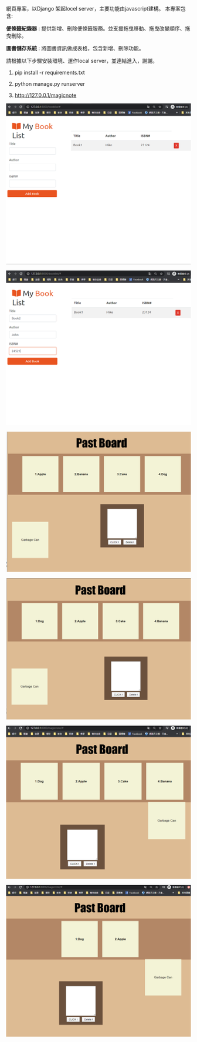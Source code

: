 網頁專案，以Django 架起locel server，主要功能由javascript建構。 本專案包含:

**便條籤紀錄器** : 提供新增、刪除便條籤服務。並支援拖曳移動、拖曳改變順序、拖曳刪除。

**圖書儲存系統** : 將圖書資訊做成表格，包含新增、刪除功能。

請根據以下步驟安裝環境、運作local server，並連結進入，謝謝。


1. pip install -r requirements.txt

2. python manage.py runserver

3. http://127.0.0.1/magicnote

![bookList](https://github.com/aaa123848/Web_project/blob/master/img/bls_1.PNG)

![bookList](https://github.com/aaa123848/Web_project/blob/master/img/bls_2.PNG)

![bookList](https://github.com/aaa123848/Web_project/blob/master/img/mn_1.PNG)

![bookList](https://github.com/aaa123848/Web_project/blob/master/img/mn_2.PNG)

![bookList](https://github.com/aaa123848/Web_project/blob/master/img/mn_3.PNG)

![bookList](https://github.com/aaa123848/Web_project/blob/master/img/mn_4.PNG)




